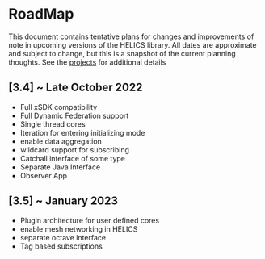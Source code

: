 # RoadMap

This document contains tentative plans for changes and improvements of note in upcoming versions of the HELICS library. All dates are approximate and subject to change, but this is a snapshot of the current planning thoughts. See the [projects](https://github.com/GMLC-TDC/HELICS/projects) for additional details

## \[3.4\] ~ Late October 2022

- Full xSDK compatibility
- Full Dynamic Federation support
- Single thread cores
- Iteration for entering initializing mode
- enable data aggregation
- wildcard support for subscribing
- Catchall interface of some type
- Separate Java Interface
- Observer App

## \[3.5\] ~ January 2023

- Plugin architecture for user defined cores
- enable mesh networking in HELICS
- separate octave interface
- Tag based subscriptions